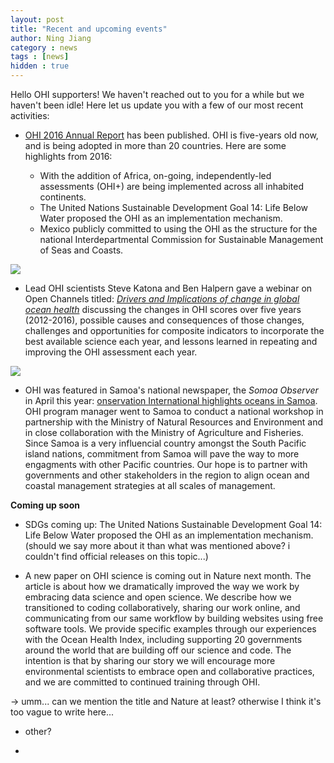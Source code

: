 ```yaml
---
layout: post
title: "Recent and upcoming events"
author: Ning Jiang
category : news 
tags : [news]
hidden : true
---
```


Hello OHI supporters! We haven't reached out to you for a while but we haven't been idle! Here let us update you with a few of our most recent activities: 

- [OHI 2016 Annual Report](https://github.com/OHI-Science/ohi-science.github.io/raw/master/assets/downloads/other/2016_Annual_report_compressed.pdf) has been published. OHI is five-years old now, and is being adopted in more than 20 countries. Here are some highlights from 2016: 

  - With the addition of Africa, on-going, independently-led assessments (OHI+) are being implemented across all inhabited continents. 
  - The United Nations Sustainable Development Goal 14: Life Below Water proposed the OHI as an implementation mechanism.
  - Mexico publicly committed to using the OHI as the structure for the national Interdepartmental Commission for Sustainable Management of Seas and Coasts.

![](https://docs.google.com/drawings/d/1DSrc8n-9zG3l7roU29FWGiPZzMXiSZQb_4ifMYLeK0g/pub?w=960&h=720)


- Lead OHI scientists Steve Katona and Ben Halpern gave a webinar on Open Channels titled: _[Drivers and Implications of change in global ocean health](https://www.openchannels.org/webinars/2017/drivers-and-implications-change-global-ocean-health-demonstrated-ocean-health-index)_ discussing the changes in OHI scores over five years (2012-2016), possible causes and consequences of those changes, challenges and opportunities for composite indicators to incorporate the best available science each year, and lessons learned in repeating and improving the OHI assessment each year.

![](https://docs.google.com/drawings/d/1v8kGDTKRkOd_qrdJs2u_rpipnJZHWYeyYgqzvlqP0No/pub?w=960&h=720)

- OHI was featured in Samoa's national newspaper, the _Somoa Observer_ in April this year: [onservation International highlights oceans in Samoa](http://www.samoaobserver.ws/en/06_04_2017/local/18722/Conservation-International-highlights-oceans-in-Samoa.htm). OHI program manager went to Samoa to conduct a national workshop in partnership with the Ministry of Natural Resources and Environment and in close collaboration with the Ministry of Agriculture and Fisheries. Since Samoa is a very influencial country amongst the South Pacific island nations, commitment from Samoa will pave the way to more engagments with other Pacific countries. Our hope is to partner with governments and other stakeholders in the region to align ocean and coastal management strategies at all scales of management. 

**Coming up soon**

- SDGs coming up: The United Nations Sustainable Development Goal 14: Life Below Water proposed the OHI as an implementation mechanism. (should we say more about it than what was mentioned above? i couldn't find official releases on this topic...) 

- A new paper on OHI science is coming out in Nature next month. The article is about how we dramatically improved the way we work by embracing data science and open science. We describe how we transitioned to coding collaboratively, sharing our work online, and communicating from our same workflow by building websites using free software tools. We provide specific examples through our experiences with the Ocean Health Index, including supporting 20 governments around the world that are building off our science and code. The intention is that by sharing our story we will encourage more environmental scientists to embrace open and collaborative practices, and we are committed to continued training through OHI. 
   
 -> umm... can we mention the title and Nature at least? otherwise I think it's too vague to write here... 

- other?

- 
